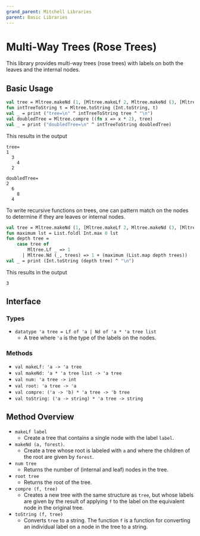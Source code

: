 ```yaml
---
grand_parent: Mitchell Libraries
parent: Basic Libraries
---
```

# Multi-Way Trees (Rose Trees)

This library provides multi-way trees (rose trees) with labels on both the
leaves and the internal nodes.

## Basic Usage

```sml
val tree = Mltree.makeNd (1, [Mltree.makeLf 2, Mltree.makeNd (3, [Mltree.makeLf 4])])
fun intTreeToString t = Mltree.toString (Int.toString, t)
val _ = print ("tree=\n" ^ intTreeToString tree ^ "\n")
val doubledTree = Mltree.compre ((fn x => x * 2), tree)
val _ = print ("doubledTree=\n" ^ intTreeToString doubledTree)
```

This results in the output

```
tree=
1
  3
    4
  2

doubledTree=
2
  6
    8
  4
```

To write recursive functions on trees, one can pattern match on the nodes to
determine if they are leaves or internal nodes.

```sml
val tree = Mltree.makeNd (1, [Mltree.makeLf 2, Mltree.makeNd (3, [Mltree.makeLf 4])])
fun maximum lst = List.foldl Int.max 0 lst
fun depth tree =
    case tree of
        Mltree.Lf _ => 1
      | Mltree.Nd (_, trees) => 1 + (maximum (List.map depth trees))
val _ = print (Int.toString (depth tree) ^ "\n")
```

This results in the output

```
3
```

## Interface

### Types
- `datatype 'a tree = Lf of 'a | Nd of 'a * 'a tree list`
  - A tree where `'a` is the type of the labels on the nodes.

### Methods

- `val makeLf: 'a -> 'a tree`
- `val makeNd: 'a * 'a tree list -> 'a tree`
- `val num: 'a tree -> int`
- `val root: 'a tree -> 'a`
- `val compre: ('a -> 'b) * 'a tree -> 'b tree`
- `val toString: ('a -> string) * 'a tree -> string`

## Method Overview
- `makeLf label`
  - Create a tree that contains a single node with the label `label`.
- `makeNd (a, forest)`.
  - Create a tree whose root is labeled with `a` and where the children of the
    root are given by `forest`.
- `num tree`
  - Returns the number of (internal and leaf) nodes in the tree.
- `root tree`
  - Returns the root of the tree.
- `compre (f, tree)`
  - Creates a new tree with the same structure as `tree`, but whose labels are
    given by the result of applying `f` to the label on the equivalent node in
    the original tree.
- `toString (f, tree)`
  - Converts `tree` to a string. The function `f` is a function for converting
    an individual label on a node in the tree to a string.
